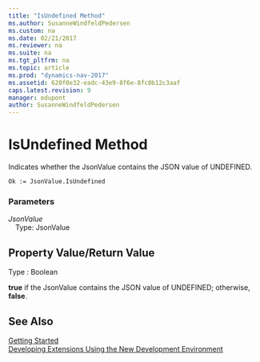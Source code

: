 ```yaml
---
title: "IsUndefined Method"
ms.author: SusanneWindfeldPedersen
ms.custom: na
ms.date: 02/21/2017
ms.reviewer: na
ms.suite: na
ms.tgt_pltfrm: na
ms.topic: article
ms.prod: "dynamics-nav-2017"
ms.assetid: 620f0e32-eadc-43e9-8f6e-8fc0b12c3aaf
caps.latest.revision: 9
manager: edupont
author: SusanneWindfeldPedersen
---
```


# IsUndefined Method

Indicates whether the JsonValue contains the JSON value of UNDEFINED.

```
Ok := JsonValue.IsUndefined
```

### Parameters
*JsonValue*  
&emsp;Type: JsonValue

## Property Value/Return Value
Type : Boolean

**true** if the JsonValue contains the JSON value of UNDEFINED; otherwise, **false**.

## See Also
[Getting Started](newdev-get-started.md)  
[Developing Extensions Using the New Development Environment](newdev-dev-overview.md)
